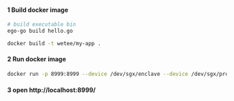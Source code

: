 #### 1 Build docker image
```bash
# build executable bin
ego-go build hello.go

docker build -t wetee/my-app .
```

#### 2 Run docker image
```bash
docker run -p 8999:8999 --device /dev/sgx/enclave --device /dev/sgx/provision wetee/my-app
```

#### 3 open http://localhost:8999/